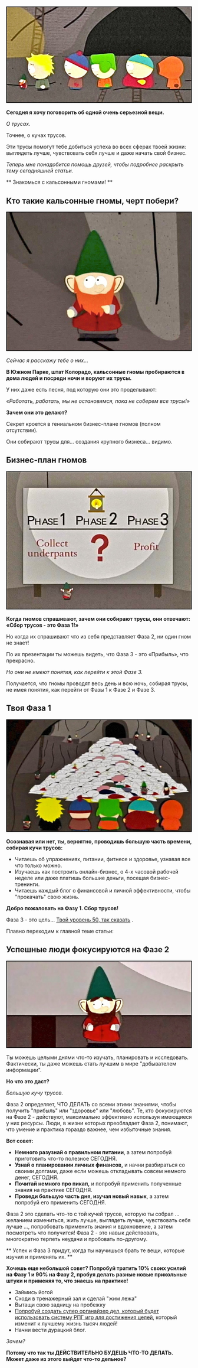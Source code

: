 <!--
Title: Ты тоже собираешь кучи трусов?
PostId: 3686619931912460319
Published: true
-->

![](1.jpg)

**Сегодня я хочу поговорить об одной очень серьезной вещи.**

*О трусах.*

Точнее, о кучах трусов.

Эти трусы помогут тебе добиться успеха во всех сферах твоей жизни: выглядеть лучше, чувствовать себя лучше и даже начать свой бизнес.

*Теперь мне понадобится помощь друзей, чтобы подробнее раскрыть тему сегодняшней статьи.*

\*\* Знакомься с кальсонными гномами! \*\*

<!--more-->

## Кто такие кальсонные гномы, черт побери?

![](2.jpg)

*Сейчас я расскажу тебе о них\...*

**В Южном Парке, штат Колорадо, кальсонные гномы пробираются в дома людей и посреди ночи и воруют их трусы.**

У них даже есть песня, под которую они это проделывают:

*«Работать, работать, мы не остановимся, пока не соберем все трусы!»*

**Зачем они это делают?**

Секрет кроется в гениальном бизнес-плане гномов (полном отсутствии).

Они собирают трусы для\... создания крупного бизнеса\... видимо.

## Бизнес-план гномов

![](3.jpg)

**Когда гномов спрашивают, зачем они собирают трусы, они отвечают: «Сбор трусов - это Фаза 1!»**

Но когда их спрашивают что из себя представляет Фаза 2, ни один гном не знает!

По их презентации ты можешь видеть, что Фаза 3 - это «Прибыль», что прекрасно.

*Но они не имеют понятия, как перейти к этой Фазе 3.*

Получается, что гномы проводят весь день и всю ночь, собирая трусы, не имея понятия, как перейти от Фазы 1 к Фазе 2 и Фазе 3.

## Твоя Фаза 1

![](4.jpg)

**Осознавая или нет, ты, вероятно, проводишь большую часть времени, собирая кучи трусов:**

-   Читаешь об упражнениях, питании, фитнесе и здоровье, узнавая все что только можно.
-   Изучаешь как построить онлайн-бизнес, о 4-х часовой рабочей неделе или даже платишь большие деньги, посещая бизнес-тренинги.
-   Читаешь каждый блог о финансовой и личной эффективности, чтобы \"прокачать\" свою жизнь.

**Добро пожаловать на Фазу 1. Сбор трусов!**

Фаза 3 - это цель\... [Твой уровень 50, так сказать](http://nerdistway.blogspot.com/2013/08/blog-post_5490.html) .

Плавно переходим к главной теме статьи:

## Успешные люди фокусируются на Фазе 2

![](5.jpg)

Ты можешь целыми днями что-то изучать, планировать и исследовать. Фактически, ты даже можешь стать лучшим в мире \"добывателем информации\".

**Но что это даст?**

*Большую кучу трусов.*

Фаза 2 определяет, ЧТО ДЕЛАТЬ со всеми этими знаниями, чтобы получить \"прибыль\" или \"здоровье\" или \"любовь\". Те, кто фокусируются на Фазе 2 - действуют, максимально эффективно используя имеющиеся у них ресурсы. Люди, в жизни которых преобладает Фаза 2, понимают, что умение и практика гораздо важнее, чем избыточные знания.

**Вот совет:**

-   **Немного разузнай о правильном питании**, а затем попробуй приготовить что-то полезное СЕГОДНЯ.
-   **Узнай о планировании личных финансов,** и начни разбираться со своими долгами, даже если можешь откладывать совсем немного денег, СЕГОДНЯ.
-   **Почитай немного про пикап,** и попробуй применить полученные знания на практике СЕГОДНЯ.
-   **Проведи большую часть дня, изучая новый навык**, а затем попробуй его применить СЕГОДНЯ.

Фаза 2 это сделать что-то с той кучей трусов, которую ты собрал \... желанием измениться, жить лучше, выглядеть лучше, чувствовать себя лучше \..., попробовать применить знания и вдохновение, а затем посмотреть что получится! Фаза 2 - это навык действовать, многократно терпеть неудачи и пробовать по-другому.

\*\* Успех и Фаза 3 придут, когда ты научишься брать те вещи, которые изучил и применять их. \*\*

**Хочешь еще небольшой совет? Попробуй тратить 10% своих усилий на Фазу 1 и 90% на Фазу 2, пробуя делать разные новые прикольные штуки и применяя то, что знаешь на практике!**

-   Займись йогой
-   Сходи в тренажерный зал и сделай \"жим лежа\"
-   Вытащи свою задницу на пробежку
-   [Попробуй создать супер органайзер дел, который будет использовать систему РПГ игр для достижения целей](http://nerdistway.blogspot.com/2013/07/mylife-rpg-organizer.html), который изменит к лучшему жизнь тысяч людей!
-   Начни вести дурацкий блог.

*Зачем?*

**Потому что так ты ДЕЙСТВИТЕЛЬНО БУДЕШЬ ЧТО-ТО ДЕЛАТЬ. Может даже из этого выйдет что-то дельное?**
